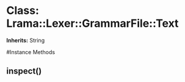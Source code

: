 # Class: Lrama::Lexer::GrammarFile::Text
**Inherits:** String
    




#Instance Methods
## inspect() [](#method-i-inspect)

